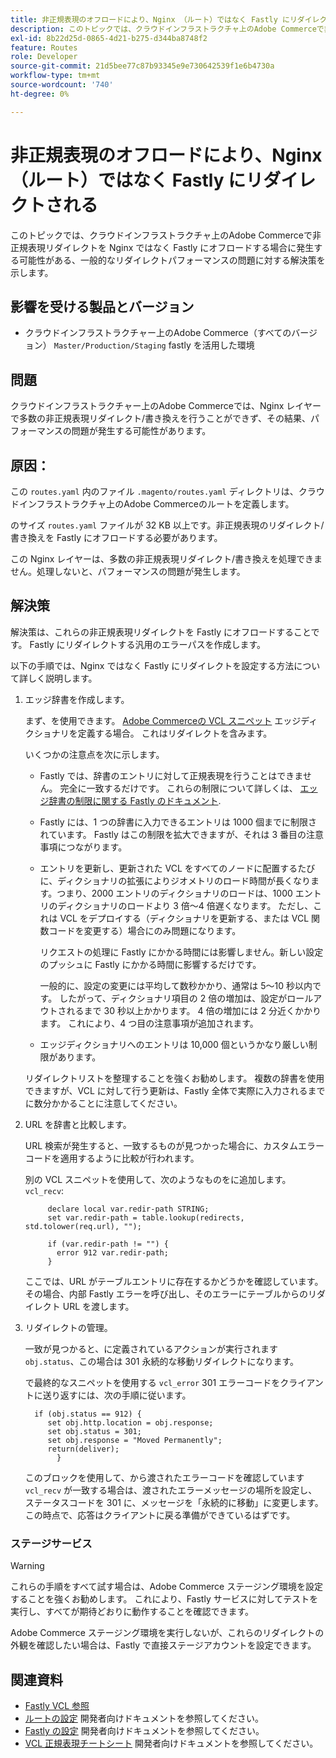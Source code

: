 ```yaml
---
title: 非正規表現のオフロードにより、Nginx （ルート）ではなく Fastly にリダイレクトされる
description: このトピックでは、クラウドインフラストラクチャ上のAdobe Commerceで非正規表現リダイレクトを Nginx ではなく Fastly にオフロードする場合に発生する可能性がある、一般的なリダイレクトパフォーマンスの問題に対する解決策を示します。
exl-id: 8b22d25d-0865-4d21-b275-d344ba8748f2
feature: Routes
role: Developer
source-git-commit: 21d5bee77c87b93345e9e730642539f1e6b4730a
workflow-type: tm+mt
source-wordcount: '740'
ht-degree: 0%

---
```


# 非正規表現のオフロードにより、Nginx （ルート）ではなく Fastly にリダイレクトされる

このトピックでは、クラウドインフラストラクチャ上のAdobe Commerceで非正規表現リダイレクトを Nginx ではなく Fastly にオフロードする場合に発生する可能性がある、一般的なリダイレクトパフォーマンスの問題に対する解決策を示します。

## 影響を受ける製品とバージョン

* クラウドインフラストラクチャー上のAdobe Commerce（すべてのバージョン） `Master/Production/Staging` fastly を活用した環境

## 問題

クラウドインフラストラクチャー上のAdobe Commerceでは、Nginx レイヤーで多数の非正規表現リダイレクト/書き換えを行うことができず、その結果、パフォーマンスの問題が発生する可能性があります。

## 原因：

この `routes.yaml` 内のファイル `.magento/routes.yaml` ディレクトリは、クラウドインフラストラクチャ上のAdobe Commerceのルートを定義します。

のサイズ `routes.yaml` ファイルが 32 KB 以上です。非正規表現のリダイレクト/書き換えを Fastly にオフロードする必要があります。

この Nginx レイヤーは、多数の非正規表現リダイレクト/書き換えを処理できません。処理しないと、パフォーマンスの問題が発生します。

## 解決策

解決策は、これらの非正規表現リダイレクトを Fastly にオフロードすることです。 Fastly にリダイレクトする汎用のエラーパスを作成します。

以下の手順では、Nginx ではなく Fastly にリダイレクトを設定する方法について詳しく説明します。

1. エッジ辞書を作成します。

   まず、を使用できます。 [Adobe Commerceの VCL スニペット](/docs/commerce-cloud-service/user-guide/cdn/custom-vcl-snippets/fastly-vcl-custom-snippets.html) エッジディクショナリを定義する場合。 これはリダイレクトを含みます。

   いくつかの注意点を次に示します。

   * Fastly では、辞書のエントリに対して正規表現を行うことはできません。 完全に一致するだけです。 これらの制限について詳しくは、 [エッジ辞書の制限に関する Fastly のドキュメント](https://docs.fastly.com/guides/edge-dictionaries/about-edge-dictionaries#limitations-and-considerations).
   * Fastly には、1 つの辞書に入力できるエントリは 1000 個までに制限されています。 Fastly はこの制限を拡大できますが、それは 3 番目の注意事項につながります。
   * エントリを更新し、更新された VCL をすべてのノードに配置するたびに、ディクショナリの拡張によりジオメトリのロード時間が長くなります。つまり、2000 エントリのディクショナリのロードは、1000 エントリのディクショナリのロードより 3 倍～4 倍遅くなります。 ただし、これは VCL をデプロイする（ディクショナリを更新する、または VCL 関数コードを変更する）場合にのみ問題になります。

     リクエストの処理に Fastly にかかる時間には影響しません。新しい設定のプッシュに Fastly にかかる時間に影響するだけです。

     一般的に、設定の変更には平均して数秒かかり、通常は 5～10 秒以内です。 したがって、ディクショナリ項目の 2 倍の増加は、設定がロールアウトされるまで 30 秒以上かかります。 4 倍の増加には 2 分近くかかります。 これにより、4 つ目の注意事項が追加されます。

   * エッジディクショナリへのエントリは 10,000 個というかなり厳しい制限があります。

   リダイレクトリストを整理することを強くお勧めします。 複数の辞書を使用できますが、VCL に対して行う更新は、Fastly 全体で実際に入力されるまでに数分かかることに注意してください。

1. URL を辞書と比較します。

   URL 検索が発生すると、一致するものが見つかった場合に、カスタムエラーコードを適用するように比較が行われます。

   別の VCL スニペットを使用して、次のようなものをに追加します。 `vcl_recv`:

   ```
        declare local var.redir-path STRING;
        set var.redir-path = table.lookup(redirects, std.tolower(req.url), "");
   
        if (var.redir-path != "") {
          error 912 var.redir-path;
        }
   ```

   ここでは、URL がテーブルエントリに存在するかどうかを確認しています。 その場合、内部 Fastly エラーを呼び出し、そのエラーにテーブルからのリダイレクト URL を渡します。

1. リダイレクトの管理。

   一致が見つかると、に定義されているアクションが実行されます `obj.status`、この場合は 301 永続的な移動リダイレクトになります。

   で最終的なスニペットを使用する `vcl_error` 301 エラーコードをクライアントに送り返すには、次の手順に従います。

   ```
     if (obj.status == 912) {
        set obj.http.location = obj.response;
        set obj.status = 301;
        set obj.response = "Moved Permanently";
        return(deliver);
          }
   ```

   このブロックを使用して、から渡されたエラーコードを確認しています `vcl_recv` が一致する場合は、渡されたエラーメッセージの場所を設定し、ステータスコードを 301 に、メッセージを「永続的に移動」に変更します。 この時点で、応答はクライアントに戻る準備ができているはずです。

### ステージサービス

>[!WARNING]
>
>これらの手順をすべて試す場合は、Adobe Commerce ステージング環境を設定することを強くお勧めします。 これにより、Fastly サービスに対してテストを実行し、すべてが期待どおりに動作することを確認できます。

Adobe Commerce ステージング環境を実行しないが、これらのリダイレクトの外観を確認したい場合は、Fastly で直接ステージアカウントを設定できます。

## 関連資料

* [Fastly VCL 参照](https://docs.fastly.com/vcl/)
* [ルートの設定](/docs/commerce-cloud-service/user-guide/configure/routes/routes-yaml.html) 開発者向けドキュメントを参照してください。
* [Fastly の設定](/docs/commerce-cloud-service/user-guide/cdn/setup-fastly/fastly-configuration.html) 開発者向けドキュメントを参照してください。
* [VCL 正規表現チートシート](https://docs.fastly.com/en/guides/vcl-regular-expression-cheat-sheet) 開発者向けドキュメントを参照してください。
